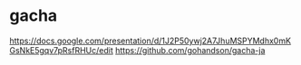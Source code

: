 # gacha
https://docs.google.com/presentation/d/1J2P50ywj2A7JhuMSPYMdhx0mKGsNkE5gqv7pRsfRHUc/edit
https://github.com/gohandson/gacha-ja
